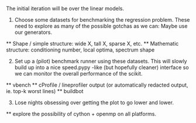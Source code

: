 The initial iteration will be over the linear models.

1. Choose some datasets for benchmarking the regression problem.
These need to explore as many of the possible gotchas as we can:  Maybe use our generators.

  ** Shape / simple structure: wide X, tall X, sparse X, etc.
  ** Mathematic structure: conditioning number, local optima, spectrum shape


2. Set up a (pilot) benchmark runner using these datasets.
This will slowly build up into a nice speed.pypy -like (but hopefully cleaner) interface so we can monitor the overall performance of the scikit.

  ** vbench
  ** cProfile / lineprofiler output (or automatically redacted output, ie. top-k worst lines)
  ** buildbot


3. Lose nights obsessing over getting the plot to go lower and lower.

  ** explore the possibility of cython + openmp on all platforms.